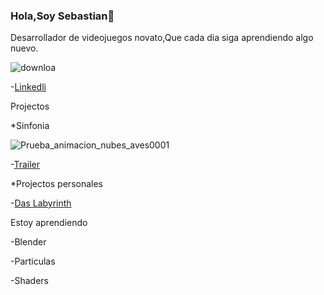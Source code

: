 ### Hola,Soy Sebastian👋

Desarrollador de videojuegos novato,Que cada dia siga aprendiendo algo nuevo.

![downloa](https://user-images.githubusercontent.com/90289936/185693546-cd1d9690-96f1-4b8d-b927-c96db63dbff4.png)

-[Linkedli](https://www.linkedin.com/in/sebastian-acosta-tobon-171472246)

Projectos

*Sinfonia

![Prueba_animacion_nubes_aves0001](https://user-images.githubusercontent.com/90289936/185695420-54111faf-0f8c-412a-9191-b2e2105b904d.png)

-[Trailer](https://centrodeserviciosygestionempresarial.blogspot.com/2022/08/trailer-sinfonia-salvaje.html?m=1)

*Projectos personales

-[Das Labyrinth](https://nsroad.itch.io/das-labyrinth)

Estoy aprendiendo

-Blender

-Particulas

-Shaders

<!--
**NSRoad/NSRoad** is a ✨ _special_ ✨ repository because its `README.md` (this file) appears on your GitHub profile.

Here are some ideas to get you started:

- 🔭 I’m currently working on ...
- 🌱 I’m currently learning ...
- 👯 I’m looking to collaborate on ...
- 🤔 I’m looking for help with ...
- 💬 Ask me about ...
- 📫 How to reach me: ...
- 😄 Pronouns: ...
- ⚡ Fun fact: ...
-->
